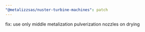 ```yaml
---
"@metalizzsas/nuster-turbine-machines": patch
---
```


fix: use only middle metalization pulverization nozzles on drying
